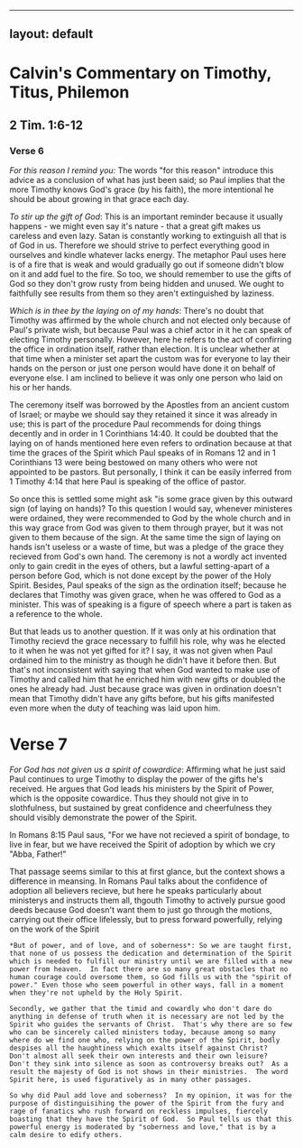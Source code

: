 ___
layout: default
---

# Calvin's Commentary on Timothy, Titus, Philemon
## 2 Tim. 1:6-12

### Verse 6

*For this reason I remind you:* The words "for this reason" introduce this advice as a conclusion of what has just been said; so Paul implies that the more Timothy knows God's grace (by his faith), the more intentional he should be about growing in that grace each day.

*To stir up the gift of God*: This is an important reminder because it usually happens - we might even say it's nature - that a great gift makes us careless and even lazy.  Satan is constantly working to extinguish all that is of God in us.  Therefore we should strive to perfect everything good in ourselves and kindle whatever lacks energy.  The metaphor Paul uses here is of a fire that is weak and would gradually go out if someone didn't blow on it and add fuel to the fire.  So too, we should remember to use the gifts of God so they don't grow rusty from being hidden and unused.  We ought to faithfully see results from them so they aren't extinguished by laziness.
 
*Which is in thee by the laying on of my hands*: There's no doubt that Timothy was affirmed by the whole church and not elected only because of Paul's private wish, but because Paul was a chief actor in it he can speak of electing Timothy personally.  However, here he refers to the act of confirring the office in ordination itself, rather than election.  It is unclear whether at that time when a minister set apart the custom was for everyone to lay their hands on the person or just one person would have done it on behalf of everyone else.  I am inclined to believe it was only one person who laid on his or her hands.  

The ceremony itself was borrowed by the Apostles from an ancient custom of Israel; or maybe we should say they retained it since it was already in use; this is part of the procedure Paul recommends for doing things decently and in order in 1 Corinthians 14:40.  It could be doubted that the laying on of hands mentioned here even refers to ordination because at that time the graces of the Spirit which Paul speaks of in Romans 12 and in 1 Corinthians 13 were being bestowed on many others who were not appointed to be pastors.  But personally, I think it can be easily inferred from 1 Timothy 4:14 that here Paul is speaking of the office of pastor.  

So once this is settled some might ask "is some grace given by this outward sign (of laying on hands)? To this question I would say, whenever ministeres were ordained, they were recommended to God by the whole church and in this way grace from God was given to them through prayer, but it was not given to them because of the sign.  At the same time the sign of laying on hands isn't useless or a waste of time, but was a pledge of the grace they recieved from God's own hand.  The ceremony is not a wordly act invented only to gain credit in the eyes of others, but a lawful setting-apart of a person before God, which is not done except by the power of the Holy Spirit.  Besides, Paul speaks of the sign as the ordination itself; because he declares that Timothy was given grace, when he was offered to God as a minister.  This was of speaking is a figure of speech where a part is taken as a reference to the whole.  

But that leads us to another question.  If it was only at his ordination that Timothy recievd the grace necessary to fulfill his role, why was he elected to it when he was not yet gifted for it? I say, it was not given when Paul ordained him to the ministry as though he didn't have it before then.  But that's not inconsistent with saying that when God wanted to make use of Timothy and called him that he enriched him with new gifts or doubled the ones he already had.  Just because grace was given in ordination doesn't mean that Timothy didn't have any gifts before, but his gifts manifested even more when the duty of teaching was laid upon him.  

# Verse 7

*For God has not given us a spirit of cowardice*: Affirming what he just said Paul continues to urge Timothy to display the power of the gifts he's received.  He argues that God leads his ministers by the Spirit of Power, which is the opposite cowardice. Thus they should not give in to slothfulness, but sustained by great confidence and cheerfulness they should visibly demonstrate the power of the Spirit.  

  In Romans 8:15 Paul saus, "For we have not recieved a spirit of bondage, to live in fear, but we have received the Spirit of adoption by which we cry "Abba, Father!" 
  
   That passage seems similar to this at first glance, but the context shows a difference in meansing.  In Romans Paul talks about the confidence of adoption all believers recieve, but here he speaks particularly about ministerys and instructs them all, thgouth Timothy to actively pursue good deeds because God doesn't want them to just go through the motions, carrying out their office lifelessly, but to press forward powerfully, relying on the work of the Spirit  
   
    *But of power, and of love, and of soberness*: So we are taught first, that none of us possess the dedication and determination of the Spirit which is needed to fulfill our ministry until we are filled with a new power from heaven.  In fact there are so many great obstacles that no human courage could oversome them, so God fills us with the "spirit of power." Even those who seem powerful in other ways, fall in a moment when they're not upheld by the Holy Spirit.  
    
    Secondly, we gather that the timid and cowardly who don't dare do anything in defense of truth when it is necessary are not led by the Spirit who guides the servants of Christ.  That's why there are so few who can be sincerely called ministers today, because among so many where do we find one who, relying on the power of the Spirit, bodly despises all the haughtiness which exalts itself against Christ?  Don't almost all seek their own interests and their own leisure?  Don't they sink into silence as soon as controversy breaks out?  As a result the majesty of God is not shows in their ministries.  The word Spirit here, is used figuratively as in many other passages.
    
    So why did Paul add love and soberness?  In my opinion, it was for the purpose of distinguisihing the power of the Spirit from the fury and rage of fanatics who rush forward on reckless impulses, fiercely boasting that they have the Spirit of God.  So Paul tells us that this powerful energy is moderated by "soberness and love," that is by a calm desire to edify others.  